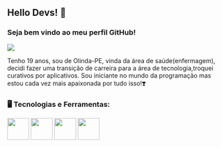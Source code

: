 ## Hello Devs! 👋
### Seja bem vindo ao meu perfil GitHub!
<div>
<img src="https://drive.google.com/file/d/1dKV24U7_Hg7yq_FmbUDpb-OlpQ27aPfc/view"/>
</div>

Tenho 19 anos, sou de Olinda-PE, vinda da área de saúde(enfermagem), decidi fazer uma  transição de carreira para a área de tecnologia,troquei curativos por aplicativos. Sou iniciante no mundo da programação mas estou cada vez mais apaixonada por tudo isso!❣️

<h3>
🖥️ Tecnologias e Ferramentas:
</h3>
<div id="icons">
            <img src="https://cdn.jsdelivr.net/gh/devicons/devicon/icons/java/java-original.svg" width="50px"/>
            <img src="https://cdn.jsdelivr.net/gh/devicons/devicon/icons/html5/html5-original-wordmark.svg" width="50px" />
           <img src="https://cdn.jsdelivr.net/gh/devicons/devicon/icons/css3/css3-original-wordmark.svg" width="50px" />
           <img src="https://cdn.jsdelivr.net/gh/devicons/devicon/icons/mysql/mysql-original-wordmark.svg" width="50px" />
</div>
